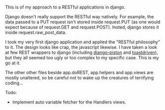 
This is of my approach to a RESTful applications in django.

Django doesn't really support the RESTful way natively.
For example, the data passed to a PUT request isn't stored inside request.PUT
(as one would expect because of request.GET and request.POST). Insted, django
stores it inside request.raw_post_data.

I took my very first django application and applied the "RESTful philosophy" to it.
The design looks like crap, the javascript likewise. I have taken a look at few REST
wrappers to django (including [django-piston][1] and [toastdriven][2]), but they all
seemed too ugly or too complex to my specific case. This is my go at it.

The other other files beside app.doREST, app.helpers and app.views are mostly unaltered,
so be careful not to wake up the creatures of terrifying coding...

Todo:
* Implement auto variable fetcher for the Handlers views.

  [1]: https://bitbucket.org/jespern/django-piston/wiki/Home "django-piston"
  [2]: https://github.com/toastdriven/django-tastypie "tastypie"
